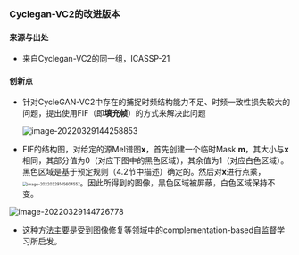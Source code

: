 ### Cyclegan-VC2的改进版本

#### 来源与出处

+ 来自Cyclegan-VC2的同一组，ICASSP-21

#### 创新点

+ 针对CycleGAN-VC2中存在的捕捉时频结构能力不足、时频一致性损失较大的问题，提出使用FIF（即**填充帧**）的方式来解决此问题

  ![image-20220329144258853](https://raw.githubusercontent.com/C1oudysTarT/mynotes/main/img/202203291442907.png)

+ FIF的结构图，对给定的源Mel谱图**x**，首先创建一个临时Mask **m**，其大小与**x**相同，其部分值为0（对应下图中的黑色区域），其余值为1（对应白色区域）。黑色区域是基于预定规则（4.2节中描述）确定的。然后对**x**进行点乘，<img src="https://raw.githubusercontent.com/C1oudysTarT/mynotes/main/img/202203291456594.png" alt="image-20220329145604557" style="zoom:50%;" />。因此所得到的图像，黑色区域被屏蔽，白色区域保持不变。

![image-20220329144726778](https://raw.githubusercontent.com/C1oudysTarT/mynotes/main/img/202203291456518.png)

+ 这种方法主要是受到图像修复等领域中的complementation-based自监督学习所启发。

